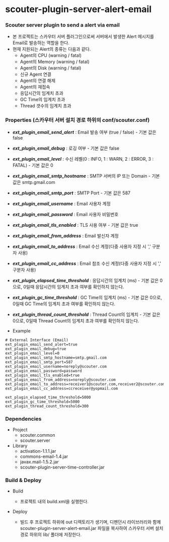 # scouter-plugin-server-alert-email
### Scouter server plugin to send a alert via email

- 본 프로젝트는 스카우터 서버 플러그인으로써 서버에서 발생한 Alert 메시지를 Email로 발송하는 역할을 한다.
- 현재 지원되는 Alert의 종류는 다음과 같다.
	- Agent의 CPU (warning / fatal)
	- Agent의 Memory (warning / fatal)
	- Agent의 Disk (warning / fatal)
	- 신규 Agent 연결
	- Agent의 연결 해제
	- Agent의 재접속
	- 응답시간의 임계치 초과
	- GC Time의 임계치 초과
	- Thread 갯수의 임계치 초과

### Properties (스카우터 서버 설치 경로 하위의 conf/scouter.conf)
* **_ext\_plugin\_email\_send_alert_** : Email 발송 여부 (true / false) - 기본 값은 false
* **_ext\_plugin\_email\_debug_** : 로깅 여부 - 기본 값은 false
* **_ext\_plugin\_email\_level_** : 수신 레벨(0 : INFO, 1 : WARN, 2 : ERROR, 3 : FATAL) - 기본 값은 0
* **_ext\_plugin\_email\_smtp_hostname_** : SMTP 서버의 IP 또는 Domain - 기본 값은 smtp.gmail.com
* **_ext\_plugin\_email\_smtp_port_** : SMTP Port - 기본 값은 587
* **_ext\_plugin\_email\_username_** : Email 사용자 계정
* **_ext\_plugin\_email\_password_** : Email 사용자 비밀번호
* **_ext\_plugin\_email\_tls_enabled_** : TLS 사용 여부 - 기본 값은 true
* **_ext\_plugin\_email\_from_address_** : Email 발신자 계정
* **_ext\_plugin\_email\_to_address_** : Email 수신 계정(다중 사용자 지정 시 ',' 구분자 사용)
* **_ext\_plugin\_email\_cc_address_** : Email 참조 수신 계정(다중 사용자 지정 시 ',' 구분자 사용)
* **_ext\_plugin\_elapsed\_time_threshold_** : 응답시간의 임계치 (ms) - 기본 값은 0으로, 0일때 응답시간의 임계치 초과 여부를 확인하지 않는다.
* **_ext\_plugin\_gc\_time_threshold_** : GC Time의 임계치 (ms) - 기본 값은 0으로, 0일때 GC Time의 임계치 초과 여부를 확인하지 않는다.
* **_ext\_plugin\_thread\_count_threshold_** : Thread Count의 임계치 - 기본 값은 0으로, 0일때 Thread Count의 임계치 초과 여부를 확인하지 않는다.



* Example
```
# External Interface (Email)
ext_plugin_email_send_alert=true
ext_plugin_email_debug=true
ext_plugin_email_level=0
ext_plugin_email_smtp_hostname=smtp.gmail.com
ext_plugin_email_smtp_port=587
ext_plugin_email_username=noreply@scouter.com
ext_plugin_email_password=password
ext_plugin_email_tls_enabled=true
ext_plugin_email_from_address=noreply@scouter.com
ext_plugin_email_to_address=receiver1@scouter.com,receiver2@scouter.com
ext_plugin_email_cc_address=ccreceiver@yopmail.com

ext_plugin_elapsed_time_threshold=5000
ext_plugin_gc_time_threshold=5000
ext_plugin_thread_count_threshold=300
```

### Dependencies
* Project
    - scouter.common
    - scouter.server
* Library
    - activation-1.1.1.jar
    - commons-email-1.4.jar
    - javax.mail-1.5.2.jar
    - scouter-plugin-server-time-controller.jar
    
### Build & Deploy
* Build
    - 프로젝트 내의 build.xml을 실행한다.
    
* Deploy
    - 빌드 후 프로젝트 하위에 out 디렉토리가 생기며, 디펜던시 라이브러리와 함께 scouter-plugin-server-alert-email.jar 파일을 복사하여 스카우터 서버 설치 경로 하위의 lib/ 폴더에 저장한다.
